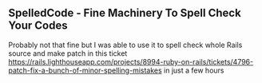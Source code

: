 ## SpelledCode - Fine Machinery To Spell Check Your Codes

Probably not that fine but I was able to use it to spell check whole Rails
source and make patch in this ticket
https://rails.lighthouseapp.com/projects/8994-ruby-on-rails/tickets/4796-patch-fix-a-bunch-of-minor-spelling-mistakes
in just a few hours 